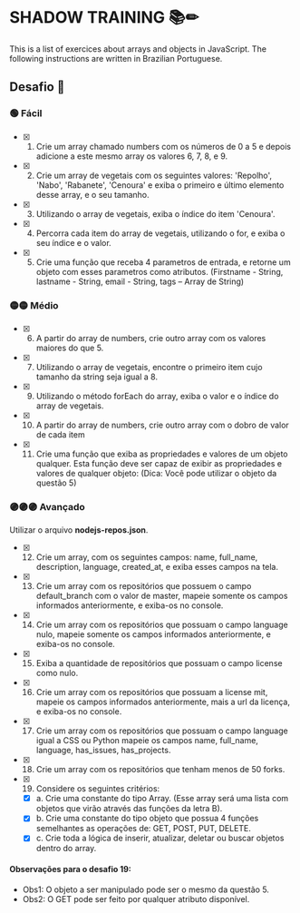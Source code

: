 # SHADOW TRAINING 📚✏
This is a list of exercices about arrays and objects in JavaScript.
The following instructions are written in Brazilian Portuguese.

## Desafio 🥋
### 🟢 Fácil
- [x] 1. Crie um array chamado numbers com os números de 0 a 5 e depois adicione a este mesmo array os valores 6, 7, 8, e 9.
- [x] 2. Crie um array de vegetais com os seguintes valores: 'Repolho', 'Nabo', 'Rabanete', 'Cenoura' e exiba o primeiro e último elemento desse array, e o seu tamanho.
- [x] 3. Utilizando o array de vegetais, exiba o índice do item 'Cenoura'.
- [x] 4. Percorra cada item do array de vegetais, utilizando o for, e exiba o seu índice e o valor.
- [x] 5. Crie uma função que receba 4 parametros de entrada, e retorne um objeto com esses parametros como atributos.
  (Firstname - String,
  lastname - String,
  email - String,
  tags – Array de String)
  
### 🟡🟡 Médio
- [x] 6. A partir do array de numbers, crie outro array com os valores maiores do que 5.
- [x] 7. Utilizando o array de vegetais, encontre o primeiro item cujo tamanho da string seja igual a 8.
- [x] 9. Utilizando o método forEach do array, exiba o valor e o índice do array de vegetais.
- [x] 10. A partir do array de numbers, crie outro array com o dobro de valor de cada item
- [x] 11. Crie uma função que exiba as propriedades e valores de um objeto qualquer. Esta função deve ser capaz de exibir as propriedades e valores de qualquer objeto: (Dica: Você pode utilizar o objeto da questão 5)

### 🟣🟣🟣 Avançado 
Utilizar o arquivo **nodejs-repos.json**.
- [x] 12. Crie um array, com os seguintes campos: name, full_name, description, language, created_at, e exiba esses campos na tela.
- [x] 13. Crie um array com os repositórios que possuem o campo default_branch com o valor de master, mapeie somente os campos informados anteriormente, e exiba-os no console.
- [x] 14. Crie um array com os repositórios que possuam o campo language nulo, mapeie somente os campos informados anteriormente, e exiba-os no console.
- [x] 15. Exiba a quantidade de repositórios que possuam o campo license como nulo.
- [x] 16. Crie um array com os repositórios que possuam a license mit, mapeie os campos informados anteriormente, mais a url da licença, e exiba-os no console.
- [x] 17. Crie um array com os repositórios que possuam o campo language igual a CSS ou Python mapeie os campos name, full_name, language, has_issues, has_projects.
- [x] 18. Crie um array com os repositórios que tenham menos de 50 forks.
- [x] 19. Considere os seguintes critérios:
  - [x] a. Crie uma constante do tipo Array. (Esse array será uma lista com objetos que virão através das funções da letra B).
  - [x] b. Crie uma constante do tipo objeto que possua 4 funções semelhantes as operações de: GET, POST, PUT, DELETE.
  - [x] c. Crie toda a lógica de inserir, atualizar, deletar ou buscar objetos dentro do array.

#### Observações para o desafio 19:
- Obs1: O objeto a ser manipulado pode ser o mesmo da questão 5.
- Obs2: O GET pode ser feito por qualquer atributo disponível.
  
